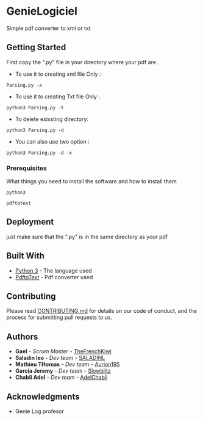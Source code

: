 # GenieLogiciel
Simple pdf converter to xml or txt 

## Getting Started
First copy the ".py" file in your directory where your pdf are .

* To use it to creating xml file Only :

```
Parsing.py -x

```

* To use it to creating Txt file Only :

```
python3 Parsing.py -t

```

* To delete exixsting directory:

```
python3 Parsing.py -d

```
* You can also use two option : 
```
python3 Parsing.py -d -x

```
### Prerequisites

What things you need to install the software and how to install them

```
python3
```
```
pdftotext
```


## Deployment

just make sure that the ".py" is in the same directory as your pdf

## Built With

* [Python 3](https://docs.python.org/3/) - The language used
* [PdftoText](https://www.systutorials.com/docs/linux/man/1-pdftotext/) - Pdf converter used


## Contributing

Please read [CONTRIBUTING.md](https://github.com/TheFrenchKiwi/GenieLogiciel/blob/master/CONTRIBUTING.md) for details on our code of conduct, and the process for submitting pull requests to us.


## Authors

* **Gael** - *Scrum Master* - [TheFrenchKiwi](https://github.com/TheFrenchKiwi)
* **Saladin leo** - *Dev team* - [SALADINL](https://github.com/SALADINL)
* **Mathieu THomas** - *Dev team* - [Aurion195](https://github.com/Aurion195)
* **Garcia Jeremy** - *Dev team* - [Slowblitz](https://github.com/Slowblitz)
* **Chabli Adel** - *Dev team* - [AdelChabli](https://github.com/AdelChabli)





## Acknowledgments

* Genie Log profesor

